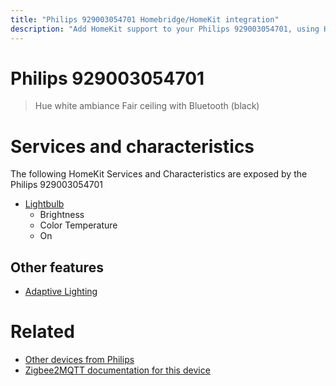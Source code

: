 ```yaml
---
title: "Philips 929003054701 Homebridge/HomeKit integration"
description: "Add HomeKit support to your Philips 929003054701, using Homebridge, Zigbee2MQTT and homebridge-z2m."
---
```

<!---
This file has been GENERATED using src/docgen/docgen.ts
DO NOT EDIT THIS FILE MANUALLY!
-->
# Philips 929003054701
> Hue white ambiance Fair ceiling with Bluetooth (black)


# Services and characteristics
The following HomeKit Services and Characteristics are exposed by
the Philips 929003054701

* [Lightbulb](../../light.md)
  * Brightness
  * Color Temperature
  * On

## Other features
* [Adaptive Lighting](../../light.md)

# Related
* [Other devices from Philips](../index.md#philips)
* [Zigbee2MQTT documentation for this device](https://www.zigbee2mqtt.io/devices/929003054701.html)